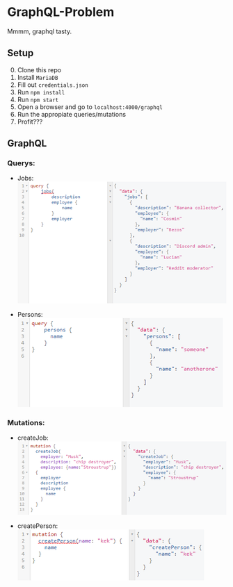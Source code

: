 
# GraphQL-Problem
Mmmm, graphql tasty.

## Setup
0) Clone this repo
1) Install `MariaDB`
2) Fill out `credentials.json`
3) Run `npm install`  
4) Run `npm start`
5) Open a browser and go to `localhost:4000/graphql`
6) Run the appropiate queries/mutations
7) Profit???

## GraphQL
### Querys:
- Jobs:  
![](images/query_jobs.png)  
  
- Persons:  
![](images/query_persons.png)

### Mutations:
- createJob:  
![](images/mutation_job.png)  
  
- createPerson:  
![](images/mutation_person.png)  
